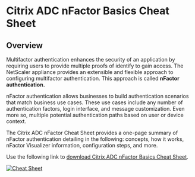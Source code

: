 ﻿---
layout: doc
h3InToc: true
contributedBy: Gene Whitaker, Paul Walker
specialThanksTo: Adrianna Pellitteri
description: One-page summary of nFactor authentication detailing concepts, how it works, nFactor Visualizer information, configuration steps, and more.
---
# Citrix ADC nFactor Basics Cheat Sheet

## Overview

Multifactor authentication enhances the security of an application by requiring users to provide multiple proofs of identify to gain access. The NetScaler appliance provides an extensible and flexible approach to configuring multifactor authentication. This approach is called **nFactor authentication.**

nFactor authentication allows businesses to build authentication scenarios that match business use cases. These use cases include any number of authentication factors, login interface, and message customization. Even more so, multiple potential authentication paths based on user or device context.

The Citrix ADC nFactor Cheat Sheet provides a one-page summary of nFactor authentication detailing in the following: concepts, how it works, nFactor Visualizer information, configuration steps, and more.

Use the following link to [download Citrix ADC nFactor Basics Cheat Sheet](/en-us/tech-zone/learn/downloads/diagrams-posters_cheat-sheet-adc-nfactor.pdf).

[![Cheat Sheet](/en-us/tech-zone/learn/media/diagrams-posters_cheat-sheet-adc-nfactor_1.png)](/en-us/tech-zone/learn/downloads/diagrams-posters_cheat-sheet-adc-nfactor.pdf)
